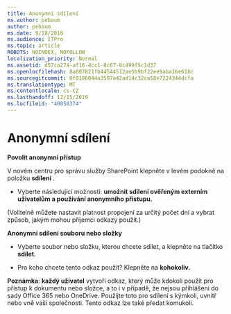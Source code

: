 ```yaml
---
title: Anonymní sdílení
ms.author: pebaum
author: pebaum
ms.date: 9/18/2018
ms.audience: ITPro
ms.topic: article
ROBOTS: NOINDEX, NOFOLLOW
localization_priority: Normal
ms.assetid: d57ca274-af16-4cc1-8c67-8c499f5c1d37
ms.openlocfilehash: 8a007821fb44544512ae5b9bf22ee9aba16e618c
ms.sourcegitcommit: 0f0186044a3597e42ad14c32ca58e7224344dcfa
ms.translationtype: MT
ms.contentlocale: cs-CZ
ms.lasthandoff: 12/15/2019
ms.locfileid: "40050374"
---
```

# <a name="anonymous-sharing"></a>Anonymní sdílení

 **Povolit anonymní přístup**
  
V novém centru pro správu služby SharePoint klepněte v levém podokně na položku **sdílení** . 
  
- Vyberte následující možnosti: **umožnit sdílení ověřeným externím uživatelům a používání anonymního přístupu.**
  
(Volitelně můžete nastavit platnost propojení za určitý počet dní a vybrat způsob, jakým mohou příjemci odkazy použít.)
    
 **Anonymní sdílení souboru nebo složky**
  
- Vyberte soubor nebo složku, kterou chcete sdílet, a klepněte na tlačítko **sdílet**. 
    
- Pro koho chcete tento odkaz použít? Klepněte na **kohokoliv.**
  
 **Poznámka**: **každý uživatel** vytvoří odkaz, který může kdokoli použít pro přístup k dokumentu nebo složce, a to i v případě, že nejsou přihlášeni do sady Office 365 nebo OneDrive. Použijte toto pro sdílení s kýmkoli, uvnitř nebo vně vaší společnosti. Tento odkaz lze také předat komukoli. 
    

